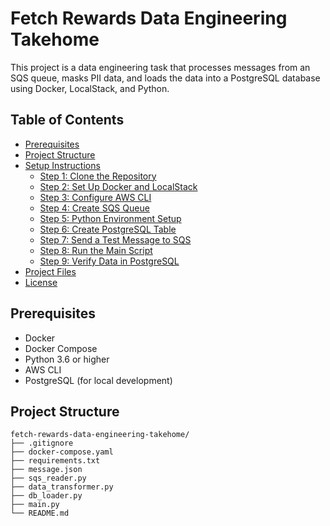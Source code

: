 # Fetch Rewards Data Engineering Takehome

This project is a data engineering task that processes messages from an SQS queue, masks PII data, and loads the data into a PostgreSQL database using Docker, LocalStack, and Python.

## Table of Contents

- [Prerequisites](#prerequisites)
- [Project Structure](#project-structure)
- [Setup Instructions](#setup-instructions)
  - [Step 1: Clone the Repository](#step-1-clone-the-repository)
  - [Step 2: Set Up Docker and LocalStack](#step-2-set-up-docker-and-localstack)
  - [Step 3: Configure AWS CLI](#step-3-configure-aws-cli)
  - [Step 4: Create SQS Queue](#step-4-create-sqs-queue)
  - [Step 5: Python Environment Setup](#step-5-python-environment-setup)
  - [Step 6: Create PostgreSQL Table](#step-6-create-postgresql-table)
  - [Step 7: Send a Test Message to SQS](#step-7-send-a-test-message-to-sqs)
  - [Step 8: Run the Main Script](#step-8-run-the-main-script)
  - [Step 9: Verify Data in PostgreSQL](#step-9-verify-data-in-postgresql)
- [Project Files](#project-files)
- [License](#license)

## Prerequisites

- Docker
- Docker Compose
- Python 3.6 or higher
- AWS CLI
- PostgreSQL (for local development)

## Project Structure

```plaintext
fetch-rewards-data-engineering-takehome/
├── .gitignore
├── docker-compose.yaml
├── requirements.txt
├── message.json
├── sqs_reader.py
├── data_transformer.py
├── db_loader.py
├── main.py
└── README.md
